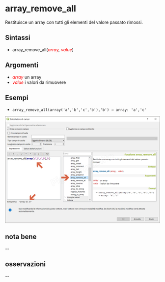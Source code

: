 # array_remove_all

Restituisce un array con tutti gli elementi del valore passato rimossi.

## Sintassi

* array_remove_all(_<span style="color:red;">array</span>, <span style="color:red;">value</span>_)

## Argomenti

* _<span style="color:red;">array</span>_ un array
* _<span style="color:red;">value</span>_ i valori da rimuovere

## Esempi

* `array_remove_all(array('a','b','c','b'),'b') → array: 'a','c'`

![](/img/arrays/array_remove_all/array_remove_all1.png)

## nota bene

--

## osservazioni

--
